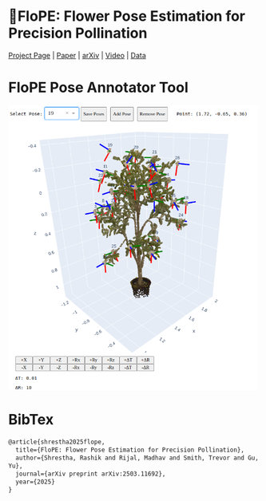 # 🌻FloPE: Flower Pose Estimation for Precision Pollination

[Project Page](https://wvu-irl.github.io/flope-irl/)   |   [Paper](https://arxiv.org/pdf/2503.11692)   |   [arXiv](https://arxiv.org/abs/2503.11692)   |   [Video](https://www.youtube.com/watch?v=7FnDFMThjGs)   |   [Data](https://github.com/wvu-irl/flope/releases/tag/release1)

# FloPE Pose Annotator Tool

<p align="left">
    <img src="media/flope_annotator.png" alt="FloPE Pose Annotator Tool" width="500">
</p>

# BibTex

```
@article{shrestha2025flope,
  title={FloPE: Flower Pose Estimation for Precision Pollination},
  author={Shrestha, Rashik and Rijal, Madhav and Smith, Trevor and Gu, Yu},
  journal={arXiv preprint arXiv:2503.11692},
  year={2025}
}
```
